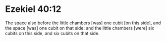 # Ezekiel 40:12

The space also before the little chambers [was] one cubit [on this side], and the space [was] one cubit on that side: and the little chambers [were] six cubits on this side, and six cubits on that side.